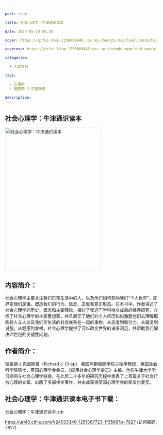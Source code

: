 ```yaml
---

post: true

title: 社会心理学：牛津通识读本

date: 2024-05-30 09:30

cover: https://qifei-blog-1256009448.cos.ap-chengdu.myqcloud.com/qifei-blog/64cf788d1ddac507cc800a17.jpg

coveross: https://qifei-blog-1256009448.cos.ap-chengdu.myqcloud.com/qifei-blog/64cf788d1ddac507cc800a17.jpg

categories:

  - 人文社科

tags:

  - 心理学
  - 理查德·J.克里斯普

description:
---
```


## 社会心理学：牛津通识读本

<img alt="社会心理学：牛津通识读本" class="aligncenter loading" data-was-processed="true" decoding="async" fetchpriority="high" height="471" src="https://qifei-blog-1256009448.cos.ap-chengdu.myqcloud.com/qifei-blog/64cf788d1ddac507cc800a17.jpg" style="cursor: zoom-in;" width="314"/>

## 内容简介：

社会心理学主要关注我们日常生活中的人，以及他们如何影响我们“个人世界”，即界定我们是谁，塑造我们的行为、信念、态度和意识形态。在本书中，作者讲述了社会心理学的历史、概念和主要理论，探讨了使这门学科得以成熟的经典研究，介绍了社会心理学的主要思想家，并且展示了他们的个人经历如何激励他们去理解那些将人与人以及我们所生活的社会联系在一起的事物。从态度到吸引力，从偏见到说服，从健康到幸福，社会心理学提供了可以改变世界的诸多洞见，并帮助我们解决21世纪的关键性问题。

## 作者简介：

理查德·J.克里斯普（Richard J. Crisp） 英国阿斯顿商学院心理学教授，英国社会科学院院士、英国心理学会会员、《应用社会心理学杂志》主编。他在牛津大学学习期间与社会心理学结缘，在此后二十多年的研究历程中发表了上百篇关于社会行为心理的文章，出版了多部相关著作，并由此获得英国心理学会的斯皮尔曼奖。

## 社会心理学：牛津通识读本电子书下载：

社会心理学：牛津通识读本.zip: 

https://url40.ctfile.com/f/24033340-1251367723-1f3566?p=7827 (访问密码: 7827)
